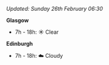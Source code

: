 *Updated: Sunday 26th February 06:30*

**Glasgow**

* 7h - 18h: :sunny: Clear

**Edinburgh**

* 7h - 18h: :cloud: Cloudy
